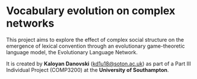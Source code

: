 # Vocabulary evolution on complex networks

This project aims to explore the effect of complex social structure on the emergence of lexical convention through an evolutionary game-theoretic language model, the Evolutionary Language Network.

It is created by **Kaloyan Danovski** ([kd1u18@soton.ac.uk](mailto:kd1u18@soton.ac.uk)) as part of a Part III Individual Project (COMP3200) at the **University of Southampton**.